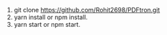 1. git clone https://github.com/Rohit2698/PDFtron.git
2. yarn install or npm install.
3. yarn start or npm start.
